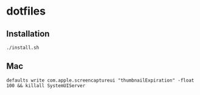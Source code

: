 # dotfiles

## Installation

`./install.sh`

## Mac

```
defaults write com.apple.screencaptureui "thumbnailExpiration" -float 100 && killall SystemUIServer
```

